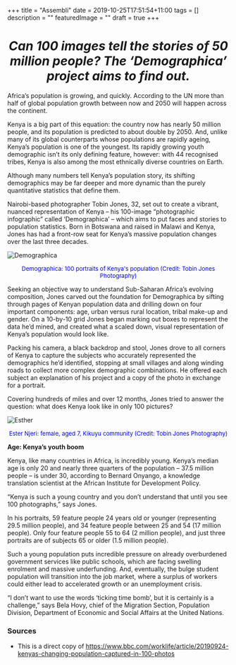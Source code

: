 +++
title = "Assembli"
date = 2019-10-25T17:51:54+11:00
tags = []
description = ""
featuredImage = ""
draft = true
+++
<center><h1><i>Can 100 images tell the stories of 50 million people? The ‘Demographica’ project aims to find out.</i></h1></center>

Africa’s population is growing, and quickly. According to the UN more than half of global population growth between now and 2050 will happen across the continent.

Kenya is a big part of this equation: the country now has nearly 50 million people, and its population is predicted to about double by 2050. And, unlike many of its global counterparts whose populations are rapidly ageing, Kenya’s population is one of the youngest. Its rapidly growing youth demographic isn’t its only defining feature, however: with 44 recognised tribes, Kenya is also among the most ethnically diverse countries on Earth.

Although many numbers tell Kenya’s population story, its shifting demographics may be far deeper and more dynamic than the purely quantitative statistics that define them.

Nairobi-based photographer Tobin Jones, 32, set out to create a vibrant, nuanced representation of Kenya ­– his 100-image “photographic infographic” called ‘Demographica’ – which aims to put faces and stories to population statistics. Born in Botswana and raised in Malawi and Kenya, Jones has had a front-row seat for Kenya’s massive population changes over the last three decades.

![Demographica](/post-images/assembli/p07p5rwz.jpg)

<center><font color=blue size=2>Demographica: 100 portraits of Kenya's population (Credit: Tobin Jones Photography)</font></center>

Seeking an objective way to understand Sub-Saharan Africa’s evolving composition, Jones carved out the foundation for Demographica by sifting through pages of Kenyan population data and drilling down on four important components: age, urban versus rural location, tribal make-up and gender. On a 10-by-10 grid Jones began marking out boxes to represent the data he’d mined, and created what a scaled down, visual representation of Kenya’s population would look like.

Packing his camera, a black backdrop and stool, Jones drove to all corners of Kenya to capture the subjects who accurately represented the demographics he’d identified, stopping at small villages and along winding roads to collect more complex demographic combinations. He offered each subject an explanation of his project and a copy of the photo in exchange for a portrait.

Covering hundreds of miles and over 12 months, Jones tried to answer the question: what does Kenya look like in only 100 pictures?

![Esther](/post-images/assembli/p07p464h.jpg)

<center><font color=blue size=2>Ester Njeri: female, aged 7, Kikuyu community (Credit: Tobin Jones Photography)</font></center>

**Age: Kenya’s youth boom**

Kenya, like many countries in Africa, is incredibly young. Kenya’s median age is only 20 and nearly three quarters of the population – 37.5 million people – is under 30, according to Bernard Onyango, a knowledge translation scientist at the African Institute for Development Policy.

“Kenya is such a young country and you don’t understand that until you see 100 photographs,” says Jones.

In his portraits, 59 feature people 24 years old or younger (representing 29.5 million people), and 34 feature people between 25 and 54 (17 million people). Only four feature people 55 to 64 (2 million people), and just three portraits are of subjects 65 or older (1.5 million people).

Such a young population puts incredible pressure on already overburdened government services like public schools, which are facing swelling enrolment and massive underfunding. And, eventually, the bulge student population will transition into the job market, where a surplus of workers could either lead to accelerated growth or an unemployment crisis.

 “I don’t want to use the words ‘ticking time bomb’, but it is certainly is a challenge,” says Bela Hovy, chief of the Migration Section, Population Division, Department of Economic and Social Affairs at the United Nations.


### Sources
+ This is a direct copy of https://www.bbc.com/worklife/article/20190924-kenyas-changing-population-captured-in-100-photos
